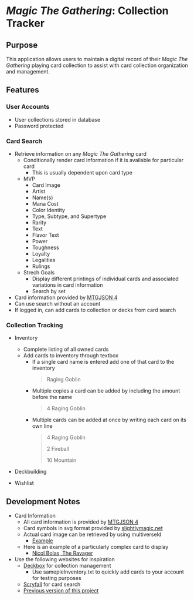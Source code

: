 # *Magic The Gathering*: Collection Tracker

## Purpose
This application allows users to maintain a digital record of their *Magic The Gathering* playing card collection to assist with card collection organization and management.

## Features

### User Accounts
- User collections stored in database
- Password protected

### Card Search
- Retrieve information on any *Magic The Gathering* card
  - Conditionally render card information if it is available for particular card
    - This is usually dependent upon card type
  - MVP
    - Card Image
    - Artist
    - Name(s)
    - Mana Cost
    - Color Identity
    - Type, Subtype, and Supertype
    - Rarity
    - Text
    - Flavor Text
    - Power
    - Toughness
    - Loyalty
    - Legalities
    - Rulings
  - Strech Goals
    - Display different printings of individual cards and associated variations in card information
    - Search by set
- Card information provided by [MTGJSON 4](https://mtgjson.com/v4/)
- Can use search without an account
- If logged in, can add cards to collection or decks from card search

### Collection Tracking
- Inventory
  - Complete listing of all owned cards
  - Add cards to inventory through textbox
    - If a single card name is entered add one of that card to the inventory 
      > Raging Goblin
    - Multiple copies a card can be added by including the amount before the name
      > 4 Raging Goblin
    - Multiple cards can be added at once by writing each card on its own line
      > 4 Raging Goblin
      > 
      > 2 Fireball
      >
      > 10 Mountain

- Deckbuilding
- Wishlist

## Development Notes
- Card Information
  - All card information is provided by [MTGJSON 4](https://mtgjson.com/v4/)
  - Card symbols in svg format provided by [slightlymagic.net](https://www.slightlymagic.net/forum/viewtopic.php?t=4430)
  - Actual card image can be retrieved by using multiverseId
    - [Example](https://www.reddit.com/r/magicTCG/comments/31v0n4/website_or_api_to_get_mtg_card_images/cq57ihi/)
  - Here is an example of a particularly complex card to display
    - [Nicol Bolas, The Ravager](https://scryfall.com/card/m19/218/nicol-bolas-the-ravager-nicol-bolas-the-arisen)
- Use the following websites for inspiration
  - [Deckbox](https://deckbox.org/) for collection management
    - Use samepleInventory.txt to quickly add cards to your account for testing purposes
  - [Scryfall](https://scryfall.com/) for card search
  - [Previous version of this project](https://tyler-maxwell.github.io/project1/)
